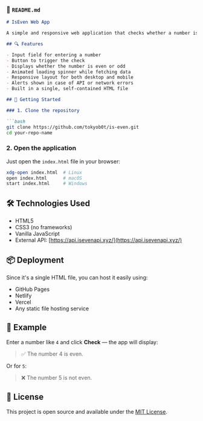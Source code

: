 ### 📄 `README.md`

```markdown
# IsEven Web App

A simple and responsive web application that checks whether a number is even or not using the [isevenapi.xyz](https://api.isevenapi.xyz/) API.

## 🔍 Features

- Input field for entering a number
- Button to trigger the check
- Displays whether the number is even or odd
- Animated loading spinner while fetching data
- Responsive layout for both desktop and mobile
- Alerts shown in case of API or network errors
- Built in a single, self-contained HTML file

## 🚀 Getting Started

### 1. Clone the repository

```bash
git clone https://github.com/tokyob0t/is-even.git
cd your-repo-name
```

### 2. Open the application

Just open the `index.html` file in your browser:

```bash
xdg-open index.html  # Linux
open index.html      # macOS
start index.html     # Windows
```

## 🛠️ Technologies Used

- HTML5
- CSS3 (no frameworks)
- Vanilla JavaScript
- External API: [https://api.isevenapi.xyz/](https://api.isevenapi.xyz/)

## 📦 Deployment

Since it's a single HTML file, you can host it easily using:

- GitHub Pages
- Netlify
- Vercel
- Any static file hosting service

## 🧪 Example

Enter a number like `4` and click **Check** — the app will display:
> ✅ The number 4 is even.

Or for `5`:
> ❌ The number 5 is not even.

## 📝 License

This project is open source and available under the [MIT License](LICENSE).
